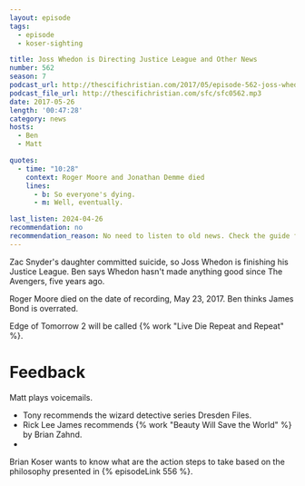 ```yaml
---
layout: episode
tags:
  - episode
  - koser-sighting

title: Joss Whedon is Directing Justice League and Other News
number: 562
season: 7
podcast_url: http://thescifichristian.com/2017/05/episode-562-joss-whedon-is-directing-justice-league-and-other-news/
podcast_file_url: http://thescifichristian.com/sfc/sfc0562.mp3
date: 2017-05-26
length: '00:47:28'
category: news
hosts:
  - Ben
  - Matt

quotes:
  - time: "10:28"
    context: Roger Moore and Jonathan Demme died
    lines:
      - b: So everyone's dying.
      - m: Well, eventually.

last_listen: 2024-04-26
recommendation: no
recommendation_reason: No need to listen to old news. Check the guide for what's interesting in hindsight.
---
```


Zac Snyder's daughter committed suicide, so Joss Whedon is finishing his Justice League. Ben says Whedon hasn't made anything good since The Avengers, five years ago.

Roger Moore died on the date of recording, May 23, 2017. Ben thinks James Bond is overrated.

Edge of Tomorrow 2 will be called {% work "Live Die Repeat and Repeat" %}.

# Feedback
Matt plays voicemails. 

- Tony recommends the wizard detective series Dresden Files.
- Rick Lee James recommends {% work "Beauty Will Save the World" %} by Brian Zahnd.
- 

Brian Koser wants to know what are the action steps to take based on the philosophy presented in {% episodeLink 556 %}.